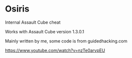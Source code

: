 # Osiris
Internal Assault Cube cheat

Works with Assault Cube version 1.3.0.1

Mainly written by me, some code is from guidedhacking.com

https://www.youtube.com/watch?v=nzTe0arvpEU
